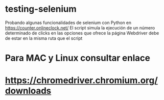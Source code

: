 # testing-selenium
Probando algunas funcionalidades de selenium con Python en https://counter.onlineclock.net/
El script simula la ejecución de un número determinado de clicks en las opciones que ofrece la página
Webdriver debe de estar en la misma ruta que el script

Para MAC y Linux consultar enlace
===========================================
https://chromedriver.chromium.org/downloads
===========================================
